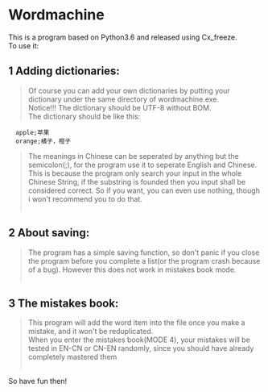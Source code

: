 # Wordmachine<br>
This is a program based on Python3.6 and released using Cx_freeze.<br>
To use it:<br>
## 1 Adding dictionaries:<br>
>Of course you can add your own dictionaries by putting your dictionary under the same directory of wordmachine.exe.<br>
>Notice!!! The dictionary should be UTF-8 without BOM. <br>
>The dictionary should be like this:<br>
```
  apple;苹果
  orange;橘子，橙子
```
>The meanings in Chinese can be seperated by anything but the  semicolon(;), for the program use it to seperate English and Chinese.
>This is because the program only search your input in the whole Chinese String, if the substring is founded then you input shall be
>considered correct. So if you want, you can even use nothing, though i won't recommend you to do that.<br>
  
## 2 About saving:<br>
>The program has a simple saving function, so don't panic if you close the program before you complete a list(or the program crash
>because of a bug). However this does not work in mistakes book mode.<br>
  
## 3 The mistakes book:<br>
>This program will add the word item into the file once you make a mistake, and it won't be reduplicated.<br>
>When you enter the mistakes book(MODE 4), your mistakes will be tested in EN-CN or CN-EN randomly, since you should have already
>completely mastered them<br><br>
  
So have fun then!
